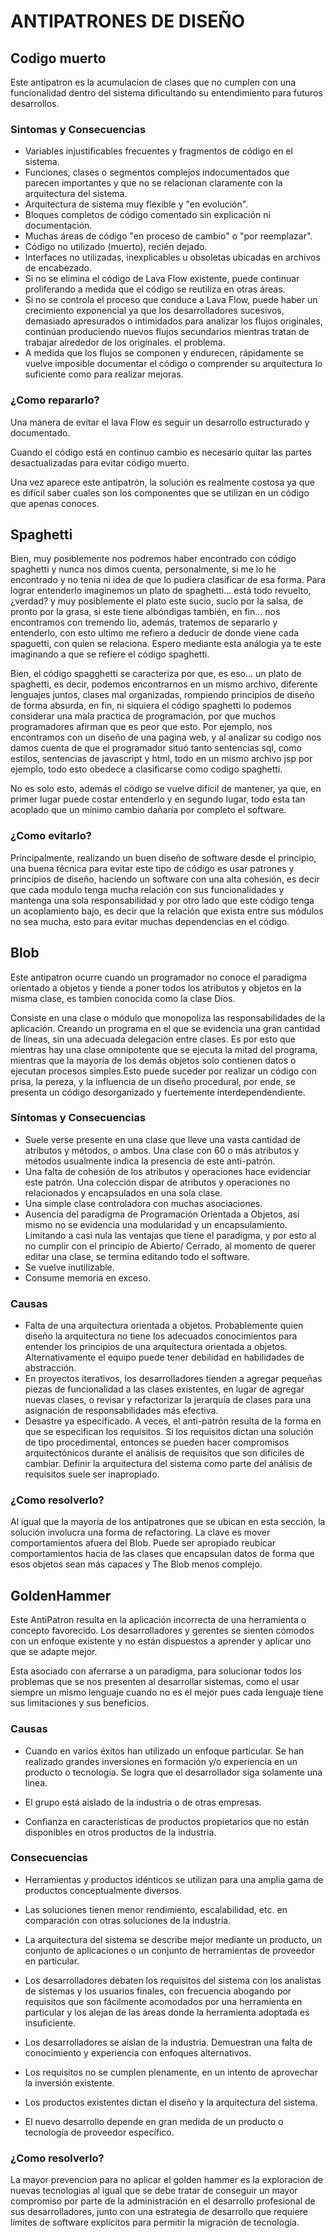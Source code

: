 # **ANTIPATRONES DE DISEÑO**

## **Codigo muerto**

Este antipatron es la acumulacion de clases que no cumplen con una funcionalidad dentro del sistema dificultando su entendimiento para futuros desarrollos.

### **Sintomas y Consecuencias**

- Variables injustificables frecuentes y fragmentos de código en el sistema.
- Funciones, clases o segmentos complejos indocumentados que parecen importantes y que no se relacionan claramente con la arquitectura del sistema.
- Arquitectura de sistema muy flexible y "en evolución".
- Bloques completos de código comentado sin explicación ni documentación.
- Muchas áreas de código "en proceso de cambio" o "por reemplazar".
- Código no utilizado (muerto), recién dejado.
- Interfaces no utilizadas, inexplicables u obsoletas ubicadas en archivos de encabezado.
- Si no se elimina el código de Lava Flow existente, puede continuar proliferando a medida que el código se reutiliza en otras áreas.
- Si no se controla el proceso que conduce a Lava Flow, puede haber un crecimiento exponencial ya que los desarrolladores sucesivos, demasiado apresurados o intimidados para analizar los flujos originales, continúan produciendo nuevos flujos secundarios mientras tratan de trabajar alrededor de los originales. el problema.
- A medida que los flujos se componen y endurecen, rápidamente se vuelve imposible documentar el código o comprender su arquitectura lo suficiente como para realizar mejoras.

### **¿Como repararlo?**

Una manera de evitar el lava Flow es seguir un desarrollo estructurado y documentado.

Cuando el código está en continuo cambio es necesario quitar las partes desactualizadas para evitar código muerto.

Una vez aparece este antipatrón, la solución es realmente costosa ya que es difícil saber cuales son los componentes que se utilizan en un código que apenas conoces.


## Spaghetti
Bien, muy posiblemente nos podremos haber encontrado con código spaghetti y nunca nos dimos cuenta, personalmente, si me lo he encontrado y no tenia ni idea de que lo pudiera clasificar de esa forma. Para lograr entenderlo imaginemos un plato de spaghetti... está todo revuelto, ¿verdad? y muy posiblemente el plato este sucio, sucio por la salsa, de pronto por la grasa, si este tiene albóndigas también, en fin... nos encontramos con tremendo lio, además, tratemos de separarlo y entenderlo, con esto ultimo me refiero a deducir de donde viene cada spaguetti, con quien se relaciona. Espero mediante esta análogia ya te este imaginando a que se refiere el código spaghetti.



Bien, el código spagghetti se caracteriza por que, es eso... un plato de spaghetti, es decir, podemos encontrarnos en un mismo archivo, diferente lenguajes juntos, clases mal organizadas, rompiendo principios de diseño de forma absurda, en fin, ni siquiera el código spaghetti lo podemos considerar una mala practica de programación, por que muchos programadores afirman que es peor que esto. Por ejemplo, nos encontramos con un diseño de una pagina web, y al analizar su codigo nos damos cuenta de que el programador situó tanto sentencias sql, como estilos, sentencias de javascript y html, todo en un mismo archivo jsp por ejemplo, todo esto obedece a clasificarse como codigo spaghetti.

No es solo esto, además el código se vuelve difícil de mantener, ya que, en primer lugar puede costar entenderlo y en segundo lugar, todo esta tan acoplado que un mínimo cambio dañaría por completo el software.
### ¿Como evitarlo?

Principalmente, realizando un buen diseño de software desde el principio, una buena técnica para evitar este tipo de código es usar patrones y principios de diseño, haciendo un software con una alta cohesión, es decir que cada modulo tenga mucha relación con sus funcionalidades y mantenga una sola responsabilidad y por otro lado que este código tenga un acoplamiento bajo, es decir que la relación que exista entre sus módulos no sea mucha, esto para evitar muchas dependencias en el código.


## Blob

Este antipatron ocurre cuando un programador no conoce el paradigma orientado a objetos y tiende a poner todos los atributos y objetos en la misma clase, es tambien conocida como la clase Dios.

Consiste en una clase o módulo que monopoliza las responsabilidades de la aplicación. Creando un programa en el que se evidencia una gran cantidad de líneas, sin una adecuada delegación entre clases. Es por esto que mientras hay una clase omnipotente que se ejecuta la mitad del programa, mientras que la mayoría de los demás objetos solo contienen datos o ejecutan procesos simples.Esto puede suceder por realizar un código con prisa, la pereza, y la influencia de un diseño procedural, por ende, se presenta un código desorganizado y fuertemente interdependendiente.

### **Síntomas y Consecuencias**
* Suele verse presente en una clase que lleve una vasta cantidad de atributos y métodos, o ambos.
Una clase con 60 o más atributos y métodos usualmente indica la presencia de este anti-patrón.
* Una falta de cohesión de los atributos y operaciones hace evidenciar este patrón. Una colección dispar de atributos y operaciones no relacionados y encapsulados en una sola clase.
* Una simple clase controladora con muchas asociaciones.
* Ausencia del paradigma de Programación Orientada a Objetos, así mismo no se evidencia una modularidad y un encapsulamiento. Limitando a casi nula las ventajas que tiene el paradigma, y por esto al no cumplir con el principio de Abierto/ Cerrado, al momento de querer editar una clase, se termina editando todo el software.
* Se vuelve inutilizable.
* Consume memoria en exceso.

### **Causas**
* Falta de una arquitectura orientada a objetos.  Probablemente quien diseño la arquitectura no tiene los adecuados conocimientos para entender los principios de una arquitectura orientada a objetos. Alternativamente el equipo puede tener debilidad en habilidades de abstracción.
* En proyectos iterativos, los desarrolladores tienden a agregar pequeñas piezas de funcionalidad a las clases existentes, en lugar de agregar nuevas clases, o revisar y refactorizar la jerarquía de clases para una asignación de responsabilidades más efectiva.
* Desastre ya especificado. A veces, el anti-patrón resulta de la forma en que se especifican los requisitos. Si los requisitos dictan una solución de tipo procedimental, entonces se pueden hacer compromisos arquitectónicos durante el análisis de requisitos que son difíciles de cambiar. Definir la arquitectura del sistema como parte del análisis de requisitos suele ser inapropiado.

### **¿Como resolverlo?**
Al igual que la mayoría de los antipatrones que se ubican en esta sección, la solución involucra una forma de refactoring. La clave es mover comportamientos afuera del Blob. Puede ser apropiado reubicar comportamientos hacia de las clases que encapsulan datos de forma que esos objetos sean más capaces y The Blob menos complejo.

 ## **GoldenHammer**

Este AntiPatron resulta en la aplicación incorrecta de una herramienta o concepto favorecido. Los desarrolladores y gerentes se sienten cómodos con un enfoque existente y no están dispuestos a aprender y aplicar uno que se adapte mejor. 

Esta asociado con aferrarse a un paradigma, para solucionar todos los problemas que se nos presenten al desarrollar sistemas, como el usar siempre un mismo lenguaje cuando no es el mejor pues cada lenguaje tiene sus limitaciones y sus beneficios.

### Causas 

- Cuando en varios éxitos han utilizado un enfoque particular.
Se han realizado grandes inversiones en formación y/o experiencia en un producto o tecnología. Se logra que el desarrollador siga solamente una linea.

- El grupo está aislado de la industria o de otras empresas.
- Confianza en características de productos propietarios que no están disponibles en otros productos de la industria.

### Consecuencias

- Herramientas y productos idénticos se utilizan para una amplia gama de productos conceptualmente diversos.
- Las soluciones tienen menor rendimiento, escalabilidad, etc. en comparación con otras soluciones de la industria.
  
- La arquitectura del sistema se describe mejor mediante un producto, un conjunto de aplicaciones o un conjunto de herramientas de proveedor en particular.
- Los desarrolladores debaten los requisitos del sistema con los analistas de sistemas y los usuarios finales, con frecuencia abogando por requisitos que son fácilmente acomodados por una herramienta en particular y los alejan de las áreas donde la herramienta adoptada es insuficiente.
- Los desarrolladores se aíslan de la industria. Demuestran una falta de conocimiento y experiencia con enfoques alternativos.
- Los requisitos no se cumplen plenamente, en un intento de aprovechar la inversión existente.
- Los productos existentes dictan el diseño y la arquitectura del sistema.
- El nuevo desarrollo depende en gran medida de un producto o tecnología de proveedor específico.

### ¿Como resolverlo?

La mayor prevencion para no aplicar el golden hammer  es la exploracion de nuevas tecnologias al igual que se debe tratar de conseguir un mayor compromiso por parte de la administración en el desarrollo profesional de sus desarrolladores, junto con una estrategia de desarrollo que requiere límites de software explícitos para permitir la migración de tecnología.
